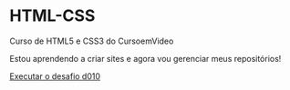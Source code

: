 # HTML-CSS

Curso de HTML5 e CSS3 do CursoemVideo

Estou aprendendo a criar sites e agora vou gerenciar meus repositórios!

<a href="https://kowalski-90.github.io/HTML-CSS/d010/android.html">Executar o desafio d010</a>
